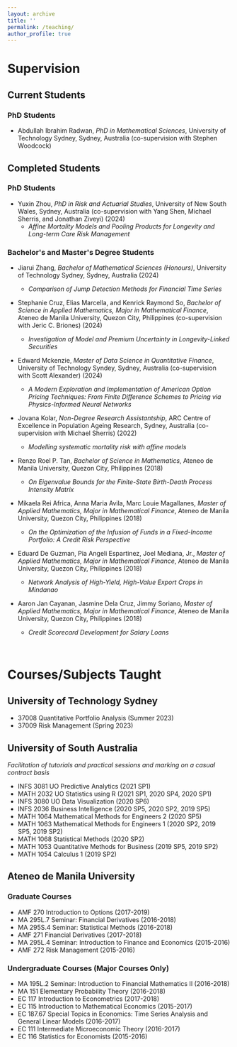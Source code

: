 ```yaml
---
layout: archive
title: ''
permalink: /teaching/
author_profile: true
---
```


# Supervision

## Current Students

### PhD Students

- Abdullah Ibrahim Radwan, *PhD in Mathematical Sciences*, University of Technology Sydney, Sydney, Australia (co-supervision with Stephen Woodcock)

## Completed Students

### PhD Students

- Yuxin Zhou, *PhD in Risk and Actuarial Studies*, University of New South Wales, Sydney, Australia (co-supervision with Yang Shen, Michael Sherris, and Jonathan Ziveyi) (2024)
  - *Affine Mortality Models and Pooling Products for Longevity and Long-term Care Risk Management*

### Bachelor's and Master's Degree Students

- Jiarui Zhang, *Bachelor of Mathematical Sciences (Honours)*, University of Technology Sydney, Sydney, Australia (2024)
  - *Comparison of Jump Detection Methods for Financial Time Series*

- Stephanie Cruz, Elias Marcella, and Kenrick Raymond So, *Bachelor of Science in Applied Mathematics, Major in Mathematical Finance*, Ateneo de Manila University, Quezon City, Philippines (co-supervision with Jeric C. Briones) (2024)
  - *Investigation of Model and Premium Uncertainty in Longevity-Linked Securities*

- Edward Mckenzie, *Master of Data Science in Quantitative Finance*, University of Technology Syndey, Sydney, Australia (co-supervision with Scott Alexander) (2024)
  - *A Modern Exploration and Implementation of American Option Pricing Techniques: From Finite Difference Schemes to Pricing via Physics-Informed Neural Networks*

- Jovana Kolar, *Non-Degree Research Assistantship*, ARC Centre of Excellence in Population Ageing Research, Sydney, Australia (co-supervision with Michael Sherris) (2022)
  - *Modelling systematic mortality risk with affine models*

- Renzo Roel P. Tan, *Bachelor of Science in Mathematics*, Ateneo de Manila University, Quezon City, Philippines (2018)
  - *On Eigenvalue Bounds for the Finite-State Birth-Death Process Intensity Matrix*

- Mikaela Rei Africa, Anna Maria Avila, Marc Louie Magallanes, *Master of Applied Mathematics, Major in Mathematical Finance*, Ateneo de Manila University, Quezon City, Philippines (2018)
  - *On the Optimization of the Infusion of Funds in a Fixed-Income Portfolio: A Credit Risk Perspective*

- Eduard De Guzman, Pia Angeli Espartinez, Joel Mediana, Jr., *Master of Applied Mathematics, Major in Mathematical Finance*, Ateneo de Manila University, Quezon City, Philippines (2018)
  - *Network Analysis of High-Yield, High-Value Export Crops in Mindanao*

- Aaron Jan Cayanan, Jasmine Dela Cruz, Jimmy Soriano, *Master of Applied Mathematics, Major in Mathematical Finance*, Ateneo de Manila University, Quezon City, Philippines (2018)
  - *Credit Scorecard Development for Salary Loans*

<br>

# Courses/Subjects Taught

## University of Technology Sydney

- 37008 Quantitative Portfolio Analysis (Summer 2023)
- 37009 Risk Management (Spring 2023)

## University of South Australia

*Facilitation of tutorials and practical sessions and marking on a casual contract basis*

- INFS 3081 UO Predictive Analytics (2021 SP1)
- MATH 2032 UO Statistics using R (2021 SP1, 2020 SP4, 2020 SP1)
- INFS 3080 UO Data Visualization (2020 SP6)
- INFS 2036 Business Intelligence (2020 SP5, 2020 SP2, 2019 SP5)
- MATH 1064 Mathematical Methods for Engineers 2 (2020 SP5)
- MATH 1063 Mathematical Methods for Engineers 1 (2020 SP2, 2019 SP5, 2019 SP2)
- MATH 1068 Statistical Methods (2020 SP2)
- MATH 1053 Quantitative Methods for Business (2019 SP5, 2019 SP2)
- MATH 1054 Calculus 1 (2019 SP2)

## Ateneo de Manila University

### Graduate Courses

- AMF 270 Introduction to Options (2017-2019)
- MA 295L.7 Seminar: Financial Derivatives (2016-2018)
- MA 295S.4 Seminar: Statistical Methods (2016-2018)
- AMF 271 Financial Derivatives (2017-2018)
- MA 295L.4 Seminar: Introduction to Finance and Economics (2015-2016)
- AMF 272 Risk Management (2015-2016)

### Undergraduate Courses (Major Courses Only)

- MA 195L.2 Seminar: Introduction to Financial Mathematics II (2016-2018)
- MA 151 Elementary Probability Theory (2016-2018)
- EC 117 Introduction to Econometrics (2017-2018)
- EC 115 Introduction to Mathematical Economics (2015-2017)
- EC 187.67 Special Topics in Economics: Time Series Analysis and General Linear Models (2016-2017)
- EC 111 Intermediate Microeconomic Theory (2016-2017)
- EC 116 Statistics for Economists (2015-2016)

<!--
{% include base_path %}

{% for post in site.teaching reversed %}
  {% include archive-single.html %}
{% endfor %}
-->
